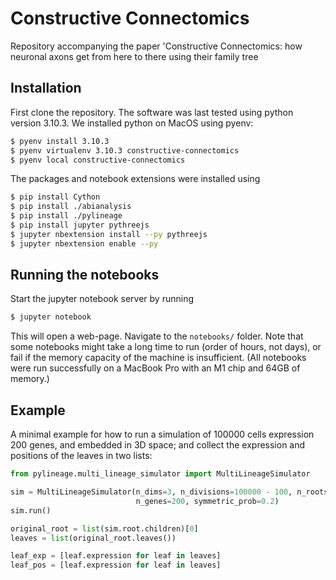 # Constructive Connectomics

Repository accompanying the paper 'Constructive Connectomics: how neuronal axons get from here to there using their family tree


## Installation

First clone the repository. The software was last tested using python version 3.10.3. We installed python on MacOS using pyenv:

```bash
$ pyenv install 3.10.3
$ pyenv virtualenv 3.10.3 constructive-connectomics
$ pyenv local constructive-connectomics
```

The packages and notebook extensions were installed using

```bash
$ pip install Cython
$ pip install ./abianalysis
$ pip install ./pylineage
$ pip install jupyter pythreejs
$ jupyter nbextension install --py pythreejs
$ jupyter nbextension enable --py
```


## Running the notebooks

Start the jupyter notebook server by running

```bash
$ jupyter notebook
```

This will open a web-page. Navigate to the `notebooks/` folder. Note that some 
notebooks might take a long time to run (order of hours, not days), or fail if 
the memory capacity of the machine is insufficient. (All notebooks were run 
successfully on a MacBook Pro with an M1 chip and 64GB of memory.)  

## Example

A minimal example for how to run a simulation of 100000 cells expression 200 
genes, and embedded in 3D space; and collect the expression and positions of the 
leaves in two lists:

```python
from pylineage.multi_lineage_simulator import MultiLineageSimulator

sim = MultiLineageSimulator(n_dims=3, n_divisions=100000 - 100, n_roots=100,
                            n_genes=200, symmetric_prob=0.2)
sim.run()

original_root = list(sim.root.children)[0]
leaves = list(original_root.leaves())

leaf_exp = [leaf.expression for leaf in leaves]
leaf_pos = [leaf.expression for leaf in leaves]
```
